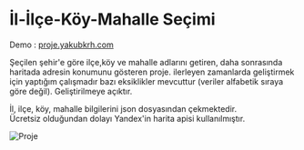 # İl-İlçe-Köy-Mahalle Seçimi

Demo : [proje.yakubkrh.com](https://proje.yakubkrh.com)

Şeçilen şehir'e göre ilçe,köy ve mahalle adlarını getiren, daha sonrasında haritada adresin konumunu gösteren proje. ilerleyen zamanlarda geliştirmek için yaptığım çalışmadır bazı eksiklikler mevcuttur (veriler alfabetik sıraya göre değil). Geliştirilmeye açıktır.

İl, ilçe, köy, mahalle bilgilerini json dosyasından çekmektedir.             
Ücretsiz olduğundan dolayı Yandex'in harita apisi kullanılmıştır.

![Proje](https://www.yakubkrh.com/proje.jpg) 
